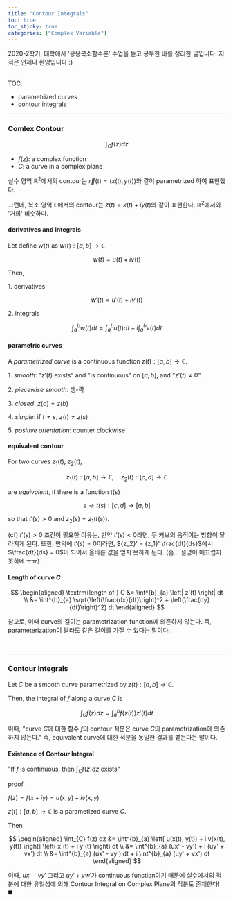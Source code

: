 ```yaml
---
title: "Contour Integrals"
toc: true
toc_sticky: true
categories: ["Complex Variable"]
---
```



2020-2학기, 대학에서 '응용복소함수론' 수업을 듣고 공부한 바를 정리한 글입니다. 지적은 언제나 환영입니다 :)

<br><span class="statement-title">TOC.</span><br>

- parametrized curves
- contour integrals

<hr/>

### Comlex Contour

<div class="statement" markdown="1">

$$
\int_{C} f(z) dz
$$

- $f(z)$: a complex function
- $C$: a curve in a complex plane

</div>

실수 영역 $\mathbb{R}^2$에서의 contour는 $\vec{r}(t)=(x(t), y(t))$와 같이 parametrized 하여 표현했다.

그런데, 복소 영역 $\mathbb{C}$에서의 contour는 $z(t) = x(t) + i y(t)$와 같이 표현한다. $\mathbb{R}^2$에서와 '거의' 비슷하다.


#### derivatives and integrals

Let define $w(t)$ as $w(t) : [a, b] \rightarrow \mathbb{C}$

$$
w(t) = u(t) + i v(t)
$$

Then,

1\. derivatives

$$
w'(t) = u'(t) + i v'(t)
$$

2\. integrals

$$
\int^{b}_{a} w(t) dt = \int^{b}_{a} u(t) dt + i \int^{b}_{a} v(t) dt
$$


#### parametric curves

A *parametrized curve* is a continuous function $z(t): [a, b] \rightarrow \mathbb{C}$.

1\. *smooth*: "$z'(t)$ exists" and "is continuous" on $[a, b]$, and "$z'(t) \ne 0$".

2\. *piecewise smooth*: 생-략

3\. *closed*: $z(a) = z(b)$

4\. *simple*: if $t \ne s$, $z(t) \ne z(s)$

5\. *positive orientation*: counter clockwise


#### equivalent contour

For two curves $z_1(t)$, $z_2(t)$,

$$
z_1(t): [a, b] \rightarrow \mathbb{C}, \quad z_2(t): [c, d] \rightarrow \mathbb{C}
$$

are *equivalent*, if there is a function $t(s)$

$$
s \rightarrow t(s): [c, d] \rightarrow [a, b]
$$

so that $t'(s) > 0$ and $z_2(s) = z_1(t(s))$.

(cf) $t'(s) > 0$ 조건이 필요한 이유는, 만약 $t'(s) < 0$라면, 두 커브의 움직이는 방향이 달라지게 된다. 또한, 만약에 $t'(s) = 0$이라면, ${z_2}' = {z_1}' \frac{dt}{ds}$에서 $\frac{dt}{ds} = 0$이 되어서 올바른 값을 얻지 못하게 된다. (흠... 설명이 매끄럽지 못하네 ㅠㅠ)


#### Length of curve $C$

$$
\begin{aligned}
\textrm{length of } C &= \int^{b}_{a} \left| z'(t) \right| dt \\
&= \int^{b}_{a} \sqrt{\left(\frac{dx}{dt}\right)^2 + \left(\frac{dy}{dt}\right)^2} dt
\end{aligned}
$$

참고로, 이때 curve의 길이는 parametrization function에 의존하지 않는다. 즉, parameterization이 달라도 같은 길이를 가질 수 있다는 말이다.

<br/>
<hr/>

### Contour Integrals

<div class="statement" markdown="1">

Let $C$ be a smooth curve parametrized by $z(t): [a, b] \rightarrow \mathbb{C}$.

Then, the integral of $f$ along a curve $C$ is

$$
\int_{C} f(z) dz = \int^{b}_{a} f(z(t)) z'(t) dt
$$

</div>

이때, "curve $C$에 대한 함수 $f$의 contour 적분은 curve $C$의 parametrization에 의존하지 않는다." 즉, equivalent curve에 대한 적분을 동일한 결과를 뱉는다는 말이다.


#### Existence of Contour Integral

"If $f$ is continuous, then $\int_{C} f(z) dz$ exists"

<span class="statement-title">proof.</span>

<div class="math-statement" markdown="1">

$f(z) = f(x+iy) = u(x,y) + i v(x,y)$

$z(t): [a, b] \rightarrow \mathbb{C}$ is a parametized curve $C$.

Then

$$
\begin{aligned}
    \int_{C} f(z) dz &= \int^{b}_{a} \left[ u(x(t), y(t)) + i v(x(t), y(t)) \right] \left( x'(t) + i y'(t) \right) dt \\
    &= \int^{b}_{a} (ux' - vy') + i (uy' + vx') dt \\
    &= \int^{b}_{a} (ux' - vy') dt + i \int^{b}_{a} (uy' + vx') dt
\end{aligned}
$$

이때, $ux' - vy'$ 그리고 $uy' + vw'$가 continuous function이기 때문에 실수에서의 적분에 대한 유일성에 의해 Contour Integral on Complex Plane의 적분도 존재한다! $\blacksquare$

</div>



